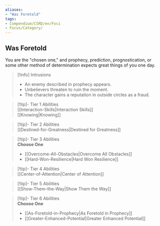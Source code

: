 ```yaml
---
aliases:
- "Was Foretold"
tags:
- Compendium/CSRD/en/Foci
- Focus/Category/
---
```


  
## Was Foretold  
You are the "chosen one," and prophecy, prediction, prognostication, or some other method of determination expects great things of you one day.  

>[!info] Intrusions  
>- An enemy described in prophecy appears.  
>- Unbelievers threaten to ruin the moment.  
>- The character gains a reputation in outside circles as a fraud.  


>[!tip]- Tier 1 Abilities  
> [[Interaction-Skills|Interaction Skills]]  
> [[Knowing|Knowing]]  


>[!tip]- Tier 2 Abilities  
> [[Destined-for-Greatness|Destined for Greatness]]  


>[!tip]- Tier 3 Abilities  
> **Choose One**  
>- [[Overcome-All-Obstacles|Overcome All Obstacles]]  
>- [[Hard-Won-Resilience|Hard Won Resilience]]  


>[!tip]- Tier 4 Abilities  
> [[Center-of-Attention|Center of Attention]]  


>[!tip]- Tier 5 Abilities  
> [[Show-Them-the-Way|Show Them the Way]]  


>[!tip]- Tier 6 Abilities  
> **Choose One**  
>- [[As-Foretold-in-Prophecy|As Foretold in Prophecy]]  
>- [[Greater-Enhanced-Potential|Greater Enhanced Potential]]